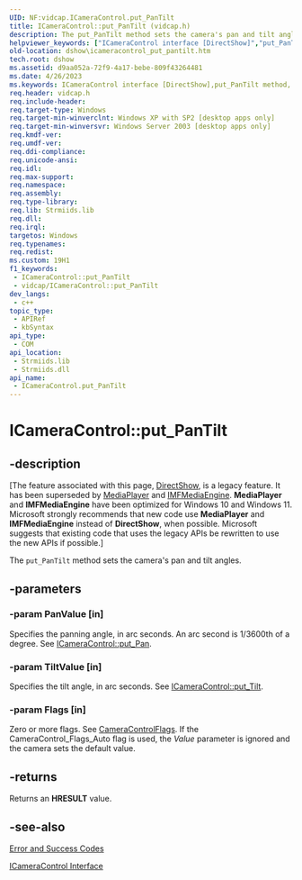 ```yaml
---
UID: NF:vidcap.ICameraControl.put_PanTilt
title: ICameraControl::put_PanTilt (vidcap.h)
description: The put_PanTilt method sets the camera's pan and tilt angles.
helpviewer_keywords: ["ICameraControl interface [DirectShow]","put_PanTilt method","ICameraControl.put_PanTilt","ICameraControl::put_PanTilt","ICameraControlput_PanTilt","dshow.icameracontrol_put_pantilt","put_PanTilt","put_PanTilt method [DirectShow]","put_PanTilt method [DirectShow]","ICameraControl interface","vidcap/ICameraControl::put_PanTilt"]
old-location: dshow\icameracontrol_put_pantilt.htm
tech.root: dshow
ms.assetid: d9aa052a-72f9-4a17-bebe-809f43264481
ms.date: 4/26/2023
ms.keywords: ICameraControl interface [DirectShow],put_PanTilt method, ICameraControl.put_PanTilt, ICameraControl::put_PanTilt, ICameraControlput_PanTilt, dshow.icameracontrol_put_pantilt, put_PanTilt, put_PanTilt method [DirectShow], put_PanTilt method [DirectShow],ICameraControl interface, vidcap/ICameraControl::put_PanTilt
req.header: vidcap.h
req.include-header: 
req.target-type: Windows
req.target-min-winverclnt: Windows XP with SP2 [desktop apps only]
req.target-min-winversvr: Windows Server 2003 [desktop apps only]
req.kmdf-ver: 
req.umdf-ver: 
req.ddi-compliance: 
req.unicode-ansi: 
req.idl: 
req.max-support: 
req.namespace: 
req.assembly: 
req.type-library: 
req.lib: Strmiids.lib
req.dll: 
req.irql: 
targetos: Windows
req.typenames: 
req.redist: 
ms.custom: 19H1
f1_keywords:
 - ICameraControl::put_PanTilt
 - vidcap/ICameraControl::put_PanTilt
dev_langs:
 - c++
topic_type:
 - APIRef
 - kbSyntax
api_type:
 - COM
api_location:
 - Strmiids.lib
 - Strmiids.dll
api_name:
 - ICameraControl.put_PanTilt
---
```


# ICameraControl::put_PanTilt


## -description

\[The feature associated with this page, [DirectShow](/windows/win32/directshow/directshow), is a legacy feature. It has been superseded by [MediaPlayer](/uwp/api/Windows.Media.Playback.MediaPlayer) and [IMFMediaEngine](/windows/win32/api/mfmediaengine/nn-mfmediaengine-imfmediaengine). **MediaPlayer** and **IMFMediaEngine** have been optimized for Windows 10 and Windows 11. Microsoft strongly recommends that new code use **MediaPlayer** and **IMFMediaEngine** instead of **DirectShow**, when possible. Microsoft suggests that existing code that uses the legacy APIs be rewritten to use the new APIs if possible.\]

The <code>put_PanTilt</code> method sets the camera's pan and tilt angles.

## -parameters

### -param PanValue [in]

Specifies the panning angle, in arc seconds. An arc second is 1/3600th of a degree. See <a href="/windows/desktop/api/vidcap/nf-vidcap-icameracontrol-put_pan">ICameraControl::put_Pan</a>.

### -param TiltValue [in]

Specifies the tilt angle, in arc seconds. See <a href="/windows/desktop/api/vidcap/nf-vidcap-icameracontrol-put_tilt">ICameraControl::put_Tilt</a>.

### -param Flags [in]

Zero or more flags. See <a href="/windows/win32/api/strmif/ne-strmif-cameracontrolflags">CameraControlFlags</a>. If the CameraControl_Flags_Auto flag is used, the <i>Value</i> parameter is ignored and the camera sets the default value.

## -returns

Returns an <b>HRESULT</b> value.

## -see-also

<a href="/windows/desktop/DirectShow/error-and-success-codes">Error and Success Codes</a>



<a href="/windows/desktop/api/vidcap/nn-vidcap-icameracontrol">ICameraControl Interface</a>